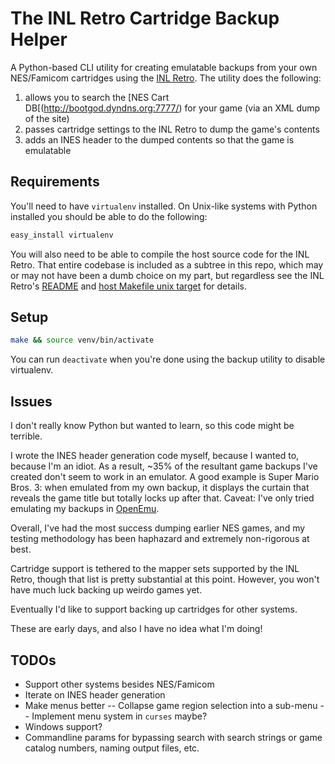 # The INL Retro Cartridge Backup Helper

A Python-based CLI utility for creating emulatable backups from your own NES/Famicom cartridges using the [INL Retro](http://www.infiniteneslives.com/inlretro.php). The utility does the following:

1. allows you to search the [NES Cart DB[(http://bootgod.dyndns.org:7777/) for your game (via an XML dump of the site)
2. passes cartridge settings to the INL Retro to dump the game's contents
3. adds an INES header to the dumped contents so that the game is emulatable

## Requirements

You'll need to have `virtualenv` installed. On Unix-like systems with Python installed you should be able to do the following:

```sh
easy_install virtualenv
```

You will also need to be able to compile the host source code for the INL Retro. That entire codebase is included as a subtree in this repo, which may or may not have been a dumb choice on my part, but regardless see the INL Retro's [README](vendor/inlretro/README) and [host Makefile unix target](vendor/inlretro/host/Makefile) for details.

## Setup

```sh
make && source venv/bin/activate
```

You can run `deactivate` when you're done using the backup utility to disable virtualenv.

## Issues

I don't really know Python but wanted to learn, so this code might be terrible.

I wrote the INES header generation code myself, because I wanted to, because I'm an idiot. As a result, ~35% of the resultant game backups I've created don't seem to work in an emulator. A good example is Super Mario Bros. 3: when emulated from my own backup, it displays the curtain that reveals the game title but totally locks up after that. Caveat: I've only tried emulating my backups in [OpenEmu](https://openemu.org/). 

Overall, I've had the most success dumping earlier NES games, and my testing methodology has been haphazard and extremely non-rigorous at best.

Cartridge support is tethered to the mapper sets supported by the INL Retro, though that list is pretty substantial at this point. However, you won't have much luck backing up weirdo games yet.

Eventually I'd like to support backing up cartridges for other systems.

These are early days, and also I have no idea what I'm doing!

## TODOs

- Support other systems besides NES/Famicom
- Iterate on INES header generation
- Make menus better
-- Collapse game region selection into a sub-menu
-- Implement menu system in `curses` maybe?
- Windows support?
- Commandline params for bypassing search with search strings or game catalog numbers, naming output files, etc.
